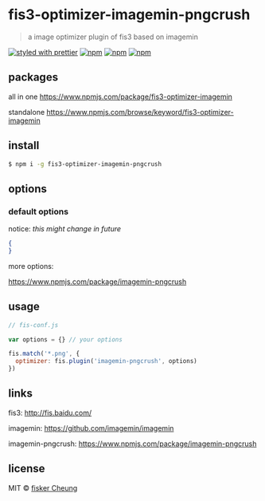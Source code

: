 # fis3-optimizer-imagemin-pngcrush
> a image optimizer plugin of fis3 based on imagemin

[![styled with prettier](https://img.shields.io/badge/styled_with-prettier-ff69b4.svg?style=flat-square)](https://github.com/prettier/prettier)
[![npm](https://img.shields.io/npm/v/fis3-optimizer-imagemin-pngcrush.svg?style=flat-square)](https://www.npmjs.com/package/fis3-optimizer-imagemin-pngcrush)
[![npm](https://img.shields.io/npm/dt/fis3-optimizer-imagemin-pngcrush.svg?style=flat-square)](https://www.npmjs.com/package/fis3-optimizer-imagemin-pngcrush)
[![npm](https://img.shields.io/npm/dm/fis3-optimizer-imagemin-pngcrush.svg?style=flat-square)](https://www.npmjs.com/package/fis3-optimizer-imagemin-pngcrush)


## packages
all in one
https://www.npmjs.com/package/fis3-optimizer-imagemin

standalone
https://www.npmjs.com/browse/keyword/fis3-optimizer-imagemin

## install
```sh
$ npm i -g fis3-optimizer-imagemin-pngcrush
```

## options

### default options

notice: *this might change in future*

```json
{
}
```
more options:

https://www.npmjs.com/package/imagemin-pngcrush


## usage

```js
// fis-conf.js

var options = {} // your options

fis.match('*.png', {
  optimizer: fis.plugin('imagemin-pngcrush', options)
})
```

## links
fis3: http://fis.baidu.com/

imagemin: https://github.com/imagemin/imagemin

imagemin-pngcrush: https://www.npmjs.com/package/imagemin-pngcrush


## license
MIT © [fisker Cheung](https://github.com/fisker)
